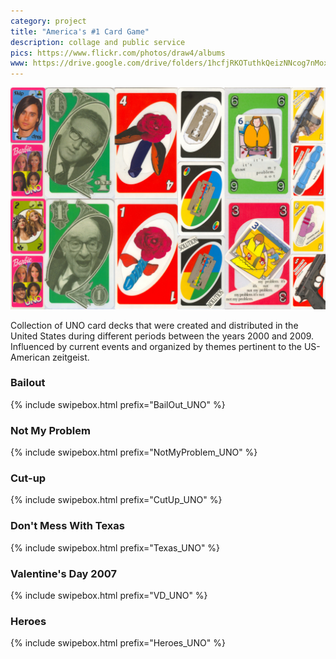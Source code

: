 ```yaml
---
category: project
title: "America's #1 Card Game"
description: collage and public service
pics: https://www.flickr.com/photos/draw4/albums
www: https://drive.google.com/drive/folders/1hcfjRKOTuthkQeizNNcog7nMox_EpyLe?usp=sharing
---
```

![](/assets/projects/americas-1-card-game/americas-1-card-game.jpg)

Collection of UNO card decks that were created and distributed in the United States during different periods between the years 2000 and 2009. Influenced by current events and organized by themes pertinent to the US-American zeitgeist.

### Bailout
{% include swipebox.html prefix="BailOut_UNO" %}

### Not My Problem
{% include swipebox.html prefix="NotMyProblem_UNO" %}

### Cut-up
{% include swipebox.html prefix="CutUp_UNO" %}

### Don't Mess With Texas
{% include swipebox.html prefix="Texas_UNO" %}

### Valentine's Day 2007
{% include swipebox.html prefix="VD_UNO" %}

### Heroes
{% include swipebox.html prefix="Heroes_UNO" %}
